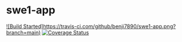 # swe1-app
[![Build Started]https://travis-ci.com/github/benji7890/swe1-app.png?branch=main)](https://travis-ci.com/github/benji7890/swe1-app)
[![Coverage Status](https://coveralls.io/repos/github/benji7890/swe1-app/badge.svg?branch=main)](https://coveralls.io/github/benji7890/swe1-app?branch=main)
